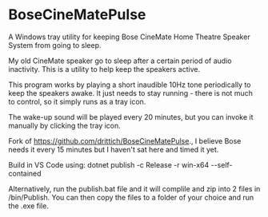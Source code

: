 # BoseCineMatePulse

A Windows tray utility for keeping Bose CineMate Home Theatre Speaker System from going to sleep.

My old CineMate speaker go to sleep after a certain period of audio inactivity. This is a utility to help keep the speakers active.

This program works by playing a short inaudible 10Hz tone periodically to keep the speakers awake. It just needs to stay running - there is not much to control,
so it simply runs as a tray icon.

The wake-up sound will be played every 20 minutes, but you can invoke it manually by clicking the tray icon.

Fork of https://github.com/drittich/BoseCineMatePulse., I believe Bose needs it every 15 minutes but I haven't sat here and timed it yet.

Build in VS Code using:
dotnet publish -c Release -r win-x64 --self-contained

Alternatively, run the publish.bat file and it will complile and zip into 2 files in /bin/Publish. You can then copy the files to a folder of your choice and run the .exe file.
